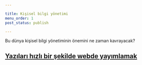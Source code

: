 ```yaml
---

title: Kişisel bilgi yönetimi
menu_order: 1
post_status: publish

---
```


Bu dünya kişisel bilgi yönetiminin önemini 
ne zaman kavrayacak?

## [Yazıları hızlı bir şekilde webde yayımlamak](https://mustafasarac.com/yazilari-hizli-bir-sekilde-webde-yayimlamak/ "Yazıları hızlı bir şekilde webde yayımlamak")

